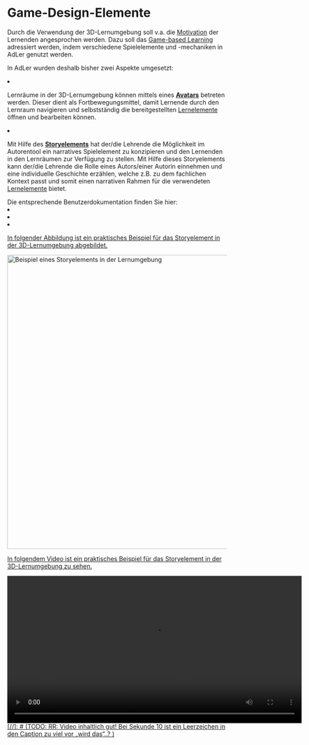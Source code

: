 # Game-Design-Elemente

<show-structure/>
<p>
    Durch die Verwendung der 3D-Lernumgebung soll v.a. die <a href="Lernmotivation-GE.md">Motivation</a> der Lernenden angesprochen werden. 
    Dazu soll das <a href="Game-based-Learning-GE.md">Game-based Learning</a> adressiert werden, 
    indem verschiedene Spielelemente und -mechaniken in AdLer genutzt werden. 
</p>
<p>
    In AdLer wurden deshalb bisher zwei Aspekte umgesetzt:
</p>
<list>
    <li>
        <p>
            Lernräume in der 3D-Lernumgebung können mittels eines <a href="Avatar-GE.md"><b>Avatars</b></a> betreten werden. 
            Dieser dient als Fortbewegungsmittel, damit Lernende durch den Lernraum navigieren  
            und selbstständig die bereitgestellten <a href="Lernelement-GE.md">Lernelemente</a> öffnen und bearbeiten können.
        </p>
    </li>
    <li>
        <p>
            Mit Hilfe des <a href="Storyelement-GE.md"><b>Storyelements</b></a> hat der/die Lehrende die Möglichkeit 
            im Autorentool ein narratives Spielelement zu konzipieren und den Lernenden in den Lernräumen zur Verfügung zu stellen. 
            Mit Hilfe dieses Storyelements kann der/die Lehrende die Rolle eines Autors/einer Autorin einnehmen und eine 
            individuelle Geschichte erzählen, welche z.B. zu dem fachlichen Kontext passt und somit einen narrativen Rahmen 
            für die verwendeten <a href="Lernelement-GE.md">Lernelemente</a> bietet.
        </p>
    </li>
</list>
<procedure title="Praktisches Beispiel zum Storyelement (3D-Lernumgebung)" id="praktisches-Beispiel">
    <tip>Die entsprechende Benutzerdokumentation finden Sie hier: 
        <list>
            <li>
                <a href="ManualEngine-Avatar-steuern.topic"/>
            </li>
            <li>
                <a href="ManualEngine-Lernraum-Story-Elemente.topic"/>
            </li>
            <li>
                <a href="ManualEngine-Story-Elemente-bedienen.topic"/>
            </li>
        </list>
    </tip>
    <p>In folgender Abbildung ist ein praktisches Beispiel für das Storyelement in der 3D-Lernumgebung abgebildet. </p>
    <img src="imageManualDidaktik_Abbildung_Storyelement_3D-Lernumgebung.JPG" alt="Beispiel eines Storyelements in der Lernumgebung" width="675" thumbnail="true"/>
    <br/>
    <p>In folgendem Video ist ein praktisches Beispiel für das Storyelement in der 3D-Lernumgebung zu sehen. </p>
    <video src="videoManualDidaktik_Storyelement_3D-Lernumgebung.mp4" alt="Beispiel-Video eines Storyelements in der Lernumgebung" preview-src="videoManualDidaktik_Storyelement_3D-Lernumgebung.png" width="675"/>
</procedure>
[//]: # (TODO: RR: Video inhaltlich gut! Bei Sekunde 10 ist ein Leerzeichen in den Caption zu viel vor „wird das“..? )